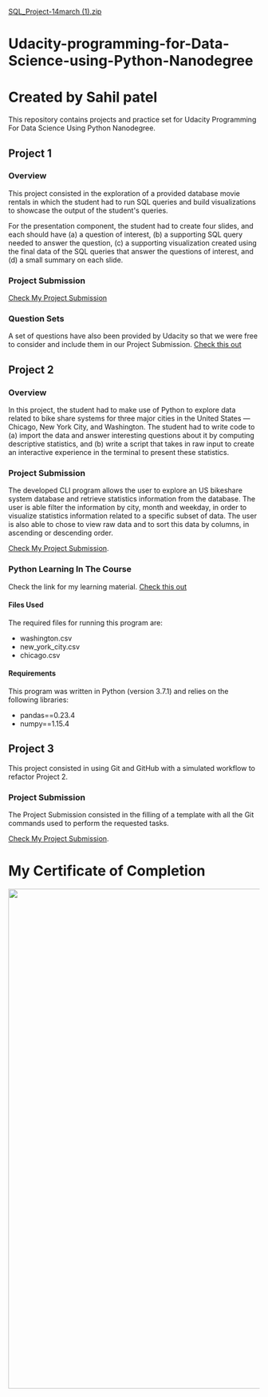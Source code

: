 [SQL_Project-14march (1).zip](https://github.com/sahilpatel2704/sahilpatel2704/files/8560757/SQL_Project-14march.1.zip)
# Udacity-programming-for-Data-Science-using-Python-Nanodegree


# Created by Sahil patel

This repository contains projects and practice set for Udacity Programming For Data Science Using Python Nanodegree.

## Project 1

### Overview

This project consisted in the exploration of a provided database movie rentals in which the student had to run SQL queries and build visualizations to showcase the output of the student's queries. 

For the presentation component, the student had to create four slides, and each should have (a) a question of interest, (b) a supporting SQL query needed to answer the question, (c) a supporting visualization created using the final data of the SQL queries that answer the questions of interest, and (d) a small summary on each slide.

### Project Submission

[Check My Project Submission](https://github.com/sauravraghuvanshi/Udacity-programming-for-Data-Science-With-Python-Nanodegree/blob/master/Project%201/Project%201%20for%20Submission/Saurav%20Raghuvanshi%20SQL%20submission.pdf)

### Question Sets

A set of questions have also been provided by Udacity so that we were free to consider and include them in our Project Submission.
[Check this out](https://github.com/sauravraghuvanshi/Udacity-programming-for-Data-Science-using-Python-Nanodegree/tree/master/Project%201/Project%20Question)

## Project 2

### Overview

In this project, the student had to make use of Python to explore data related to bike share systems for three major cities in the United States — Chicago, New York City, and Washington. The student had to write code to (a) import the data and answer interesting questions about it by computing descriptive statistics, and (b) write a script that takes in raw input to create an interactive experience in the terminal to present these statistics.

### Project Submission

The developed CLI program allows the user to explore an US bikeshare system database and retrieve statistics information from the database. The user is able filter the information by city, month and weekday, in order to visualize statistics information related to a specific subset of data. The user is also able to chose to view raw data and to sort this data by columns, in ascending or descending order.

[Check My Project Submission](https://github.com/sauravraghuvanshi/Udacity-programming-for-Data-Science-using-Python-Nanodegree/tree/master/Project-2).
### Python Learning In The Course

Check the link for my learning material.
[Check this out](https://github.com/sauravraghuvanshi/Udacity-programming-for-Data-Science-using-Python-Nanodegree/tree/master/Python%20practice%20code)

#### Files Used

The required files for running this program are: 

* washington.csv
* new_york_city.csv
* chicago.csv

#### Requirements
This program was written in Python (version 3.7.1) and relies on the following libraries:

* pandas==0.23.4
* numpy==1.15.4

## Project 3

This project consisted in using Git and GitHub with a simulated workflow to refactor Project 2.

### Project Submission

The Project Submission consisted in the filling of a template with all the Git commands used to perform the requested tasks.

[Check My Project Submission](https://github.com/sauravraghuvanshi/Udacity-programming-for-Data-Science-With-Python-Nanodegree/blob/master/Project-3/Git%20Commands%20Documentation.pdf).

# My Certificate of Completion
<img src="Images/Data Science.png" width="1000">
